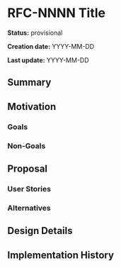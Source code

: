 # RFC-NNNN Title

<!--
The title must be short and descriptive.
-->

**Status:** provisional

<!--
Status represents the current state of the RFC.
Must be one of `provisional`, `implementable`, `implemented`, `deferred`, `rejected`, `withdrawn`, or `replaced`.
-->

**Creation date:** YYYY-MM-DD

**Last update:** YYYY-MM-DD

## Summary

<!--
One paragraph explanation of the proposed feature or enhancement.
-->

## Motivation

<!--
This section is for explicitly listing the motivation, goals, and non-goals of
this RFC. Describe why the change is important and the benefits to users.
-->

### Goals

<!--
List the specific goals of this RFC. What is it trying to achieve? How will we
know that this has succeeded?
-->

### Non-Goals

<!--
What is out of scope for this RFC? Listing non-goals helps to focus discussion
and make progress.
-->

## Proposal

<!--
This is where we get down to the specifics of what the proposal actually is.
This should have enough detail that reviewers can understand exactly what
you're proposing, but should not include things like API designs or
implementation.

If the RFC goal is to document best practices,
then this section can be replaced with the actual documentation.
-->

### User Stories

<!--
Optional if existing discussions and/or issues are linked in the motivation section.
-->

### Alternatives

<!--
List plausible alternatives to the proposal and explain why the proposal is superior.

This is a good place to incorporate suggestions made during discussion of the RFC.
-->

## Design Details

<!--
This section should contain enough information that the specifics of your
change are understandable. This may include API specs and code snippets.

The design details should address at least the following questions:
- How can this feature be enabled / disabled?
- Does enabling the feature change any default behavior?
- Can the feature be disabled once it has been enabled?
- How can an operator determine if the feature is in use?
- Are there any drawbacks when enabling this feature?
-->

## Implementation History

<!--
Major milestones in the lifecycle of the RFC such as:
- The first Flux release where an initial version of the RFC was available.
- The version of Flux where the RFC graduated to general availability.
- The version of Flux where the RFC was retired or superseded.
-->